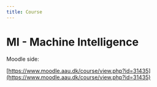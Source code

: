 ```yaml
---
title: Course
---
```


# MI - Machine Intelligence

Moodle side:

[https://www.moodle.aau.dk/course/view.php?id=31435](https://www.moodle.aau.dk/course/view.php?id=31435)

<br>
